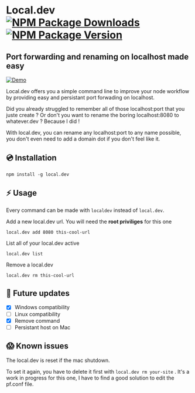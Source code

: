 # Local.dev [![NPM Package Downloads](https://img.shields.io/npm/dt/local.dev.svg)](https://www.npmjs.com/package/local.dev) [![NPM Package Version](https://img.shields.io/npm/v/local.dev.svg)](https://www.npmjs.com/package/local.dev)

## Port forwarding and renaming on localhost made easy
[![Demo](https://raw.githubusercontent.com/bbeldame/local.dev/master/demo.gif)](https://raw.githubusercontent.com/bbeldame/local.dev/master/_demo.mp4)

Local.dev offers you a simple command line to improve your node workflow by providing easy and persistant port forwading on localhost.

Did you already struggled to remember all of those localhost:port that you juste create ? Or don't you want to rename the boring localhost:8080 to whatever.dev ? Because I did !

With local.dev, you can rename any localhost:port to any name possible, you don't even need to add a domain dot if you don't feel like it.

## :cd: Installation

```
npm install -g local.dev
```

## :zap: Usage

Every command can be made with `localdev` instead of `local.dev`.

Add a new local.dev url. You will need the **root priviliges** for this one
```
local.dev add 8080 this-cool-url
```

List all of your local.dev active
```
local.dev list
```

Remove a local.dev
```
local.dev rm this-cool-url
```

## :calendar: Future updates

- [x] Windows compatibility
- [ ] Linux compatibility
- [x] Remove command
- [ ] Persistant host on Mac

## :scream: Known issues

The local.dev is reset if the mac shutdown.

To set it again, you have to delete it first with ` local.dev rm your-site ` . It's a work in progress for this one, I have to find a good solution to edit the pf.conf file.